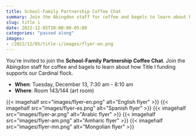 ```yaml
--- 
title: School-Family Partnership Coffee Chat
summary: Join the Abingdon staff for coffee and bagels to learn about how Title I funding supports our Cardinal flock.
slug: title i
date: 2022-12-05T20:00:00-05:00
categories: "passed along"
images: 
- /2022/12/05/title-i/images/flyer-en.png
---
```


 You're invited to join the **School-Family Partnership Coffee Chat**. Join the Abingdon staff for coffee and bagels to learn about how Title I funding supports our Cardinal flock.

 - **When**: Tuesday, December 13, 7:30 am - 8:10 am
 - **Where**: Room 143/144 (art room)

{{< imagehalf src="images/flyer-en.png" alt="English flyer" >}}
{{< imagehalf src="images/flyer-es.png" alt="Spanish flyer" >}}
{{< imagehalf src="images/flyer-ar.png" alt="Arabic flyer" >}}
{{< imagehalf src="images/flyer-am.png" alt="Amharic flyer" >}}
{{< imagehalf src="images/flyer-mn.png" alt="Mongolian flyer" >}}